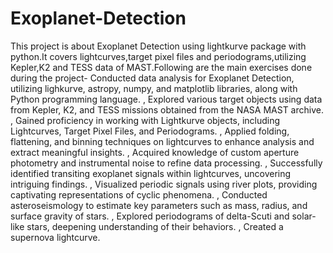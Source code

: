 # Exoplanet-Detection
This project is about Exoplanet Detection using lightkurve package with python.It covers lightcurves,target pixel files and periodograms,utilizing Kepler,K2 and TESS data of MAST.Following are the main exercises done during the project-
Conducted data analysis for Exoplanet Detection, utilizing lighkurve, astropy, numpy, and matplotlib libraries, along with Python programming language.
, Explored various target objects using data from Kepler, K2, and TESS missions obtained from the NASA MAST archive.
, Gained proficiency in working with Lightkurve objects, including Lightcurves, Target Pixel Files, and Periodograms.
, Applied folding, flattening, and binning techniques on lightcurves to enhance analysis and extract meaningful insights.
, Acquired knowledge of custom aperture photometry and instrumental noise to refine data processing.
, Successfully identified transiting exoplanet signals within lightcurves, uncovering intriguing findings.
, Visualized periodic signals using river plots, providing captivating representations of cyclic phenomena.
, Conducted asteroseismology to estimate key parameters such as mass, radius, and surface gravity of stars.
, Explored periodograms of delta-Scuti and solar-like stars, deepening understanding of their behaviors.
, Created a supernova lightcurve.

